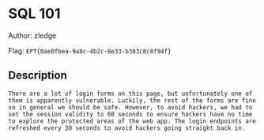 # SQL 101
Author: zledge

Flag: `EPT{0ae0fbea-9a8c-4b2c-8e33-b383c8c8f94f}`
## Description
```
There are a lot of login forms on this page, but unfortunately one of them is apparently vulnerable. Luckily, the rest of the forms are fine so in general we should be safe. However, to avoid hackers, we had to set the session validity to 60 seconds to ensure hackers have no time to explore the protected areas of the web app. The login endpoints are refreshed every 30 seconds to avoid hackers going straight back in.
```


